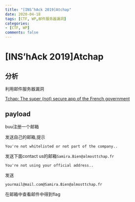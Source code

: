```yaml
---
title: "[INS’hAck 2019]Atchap"
date: 2020-04-18
tags: [CTF, WP,邮件服务器漏洞]
categories:
- [CTF, WP]
comments: false
---
```

# [INS’hAck 2019]Atchap

## 分析

利用邮件服务器漏洞

[Tchap: The super (not) secure app of the French government](https://medium.com/@fs0c131y/tchap-the-super-not-secure-app-of-the-french-government-84b31517d144)

<!-- more -->

## payload

buu注册一个邮箱

发送自己的邮箱,提示

```
You're not whitelisted or not part of the company..
```

发送下面contact us的邮箱`Samira.Bien@almosttchap.fr`

```
You're not using your official address..
```

发送

```
yourmail@mail.com@Samira.Bien@almosttchap.fr
```

在邮箱中查看邮件中得到flag